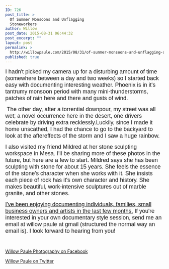 ```yaml
---
ID: 726
post_title: >
  Of Summer Monsoons and Unflagging
  Stoneworkers
author: Willow
post_date: 2015-08-31 06:44:32
post_excerpt: ""
layout: post
permalink: >
  http://willowpaule.com/2015/08/31/of-summer-monsoons-and-unflagging-stoneworkers/
published: true
---
```

<p><span style="font-size:18px;">
<zentobox height="960" preview="/img/s12/v170/p1434790059-6.jpg" width="641"><!--
{
  "type": "zf.zentobox.PhotoVideo",
  "options": {
    "autoPlay": false,
    "hoverAction": "1",
    "hideWatermark": "false",
    "isSoundtrackLooped": false,
    "duration": "5",
    "transition": "2",
    "autoStart": false,
    "needLoopImages": false,
    "isRandom": false,
    "hasTopBar": true,
    "needLinkToGallery": true,
    "linkToGalleryText": "Visit Gallery",
    "showPhotoTitles": true,
    "showGalleryTitle": true,
    "showController": true,
    "allowFullScreen": true,
    "showThumbs": false,
    "controllerStyle": "31",
    "showOpeningSlide": true,
    "showClosingSlide": true,
    "slideBgColor": "#111111",
    "slideDisplayNameColor": "#f5f5f5",
    "slideGalleryTitleColor": "#dddddd",
    "bgColor": "#555555",
    "isBackgroundTransparent": false,
    "hideBorder": false,
    "borderColor": "#555555",
    "animationStyle": 2,
    "animationColor": "#cccccc",
    "anchorPoint": 4,
    "click": {
      "action": "0",
      "newWindow": false,
      "url": ""
    }
  },
  "layout": {
    "imageSize": "-1",
    "customWidth": "800",
    "customHeight": "630",
    "browserScaling": "true",
    "themeBorder": "true",
    "alignment": "0",
    "hSpace": "25",
    "vSpace": "15",
    "borderWidth": 0,
    "sizingMode": "0",
    "fixedAlignment": "false"
  },
  "content": {
    "photoSetId": "gal306623337",
    "ownerId": 841192347,
    "photoId": "1434790059",
    "isVideo": false
  }
}
--></zentobox>
</span></p>

<p><span style="font-size:18px;"><span style="font-family: century gothic,applegothic,apple gothic,sans-serif;">I hadn&#39;t picked my camera up for a disturbing amount of time (somewhere between a day and two weeks) so I started back easy with documenting interesting weather. Phoenix is in it&#39;s tantrumy monsoon period with many mini-thunderstorms, patches of rain here and there and gusts of wind.</span></span></p>

<p><span style="font-size:18px;"><span style="font-family: century gothic,applegothic,apple gothic,sans-serif;">&nbsp;The other day, after a torrential downpour, my street was all wet; a novel occurrence here in the desert, one drivers celebrate by driving extra recklessly.Luckily, since I made it home unscathed, I had the chance to go to the backyard to look at the aftereffects of the storm and I saw a huge rainbow.</span></span></p>

<p><span style="font-size:18px;"><span style="font-family: century gothic,applegothic,apple gothic,sans-serif;">
<zentobox height="607" preview="/img/s3/v40/p1434792746-5.jpg" width="910"><!--
{
  "type": "zf.zentobox.PhotoVideo",
  "options": {
    "autoPlay": false,
    "hoverAction": "1",
    "hideWatermark": "false",
    "isSoundtrackLooped": false,
    "duration": "5",
    "transition": "2",
    "autoStart": false,
    "needLoopImages": false,
    "isRandom": false,
    "hasTopBar": true,
    "needLinkToGallery": true,
    "linkToGalleryText": "Visit Gallery",
    "showPhotoTitles": true,
    "showGalleryTitle": true,
    "showController": true,
    "allowFullScreen": true,
    "showThumbs": false,
    "controllerStyle": "31",
    "showOpeningSlide": true,
    "showClosingSlide": true,
    "slideBgColor": "#111111",
    "slideDisplayNameColor": "#f5f5f5",
    "slideGalleryTitleColor": "#dddddd",
    "bgColor": "#555555",
    "isBackgroundTransparent": false,
    "hideBorder": false,
    "borderColor": "#555555",
    "animationStyle": 2,
    "animationColor": "#cccccc",
    "anchorPoint": 4,
    "click": {
      "action": "0",
      "newWindow": false,
      "url": ""
    }
  },
  "layout": {
    "imageSize": "-1",
    "customWidth": "800",
    "customHeight": "630",
    "browserScaling": "true",
    "themeBorder": "true",
    "alignment": "0",
    "hSpace": "25",
    "vSpace": "15",
    "borderWidth": 0,
    "sizingMode": "0",
    "fixedAlignment": "false"
  },
  "content": {
    "photoSetId": "gal306623337",
    "ownerId": 841192347,
    "photoId": "1434792746",
    "isVideo": false
  }
}
--></zentobox>
I also visited my friend Mildred at her stone sculpting workspace in Mesa. I&#39;ll be sharing more of these photos in the future, but here are a few to start. Mildred says she has been sculpting with stone for about 15 years. She feels the essence of the stone&#39;s character when she works with it. She insists each piece of rock has it&#39;s own character and history. She makes beautiful, work-intensive sculptures out of marble granite, and other stones. 
<zentobox height="607" preview="/img/s8/v75/p1434791568-5.jpg" width="910"><!--
{
  "type": "zf.zentobox.PhotoVideo",
  "options": {
    "autoPlay": false,
    "hoverAction": "1",
    "hideWatermark": "false",
    "isSoundtrackLooped": false,
    "duration": "5",
    "transition": "2",
    "autoStart": false,
    "needLoopImages": false,
    "isRandom": false,
    "hasTopBar": true,
    "needLinkToGallery": true,
    "linkToGalleryText": "Visit Gallery",
    "showPhotoTitles": true,
    "showGalleryTitle": true,
    "showController": true,
    "allowFullScreen": true,
    "showThumbs": false,
    "controllerStyle": "31",
    "showOpeningSlide": true,
    "showClosingSlide": true,
    "slideBgColor": "#111111",
    "slideDisplayNameColor": "#f5f5f5",
    "slideGalleryTitleColor": "#dddddd",
    "bgColor": "#555555",
    "isBackgroundTransparent": false,
    "hideBorder": false,
    "borderColor": "#555555",
    "animationStyle": 2,
    "animationColor": "#cccccc",
    "anchorPoint": 4,
    "click": {
      "action": "0",
      "newWindow": false,
      "url": ""
    }
  },
  "layout": {
    "imageSize": "-1",
    "customWidth": "800",
    "customHeight": "630",
    "browserScaling": "true",
    "themeBorder": "true",
    "alignment": "0",
    "hSpace": "25",
    "vSpace": "15",
    "borderWidth": 0,
    "sizingMode": "0",
    "fixedAlignment": "false"
  },
  "content": {
    "photoSetId": "gal306623337",
    "ownerId": 841192347,
    "photoId": "1434791568",
    "isVideo": false
  }
}
--></zentobox>
</span></span></p>

<p><span style="font-size:18px;"><span style="font-family: century gothic,applegothic,apple gothic,sans-serif;"><a href="http://www.willowpaule.com/blog/2015/6/documentary-style-photo-sessions-in-phoenix--first-5-clients-get-a-50-discount" target="_blank">I&#39;ve been enjoying documenting individuals, families, small business owners and artists in the last few months.</a> If you&#39;re interested in your own documentary style session, send me an email at willow paule at gmail (structured the normal way an email is). I look forward to hearing from you!</span></span></p>

<p><span style="font-size:18px;"><span style="font-family: century gothic,applegothic,apple gothic,sans-serif;">
<zentobox height="960" preview="/img/s7/v153/p1434791709-6.jpg" width="641"><!--
{
  "type": "zf.zentobox.PhotoVideo",
  "options": {
    "autoPlay": false,
    "hoverAction": "1",
    "hideWatermark": "false",
    "isSoundtrackLooped": false,
    "duration": "5",
    "transition": "2",
    "autoStart": false,
    "needLoopImages": false,
    "isRandom": false,
    "hasTopBar": true,
    "needLinkToGallery": true,
    "linkToGalleryText": "Visit Gallery",
    "showPhotoTitles": true,
    "showGalleryTitle": true,
    "showController": true,
    "allowFullScreen": true,
    "showThumbs": false,
    "controllerStyle": "31",
    "showOpeningSlide": true,
    "showClosingSlide": true,
    "slideBgColor": "#111111",
    "slideDisplayNameColor": "#f5f5f5",
    "slideGalleryTitleColor": "#dddddd",
    "bgColor": "#555555",
    "isBackgroundTransparent": false,
    "hideBorder": false,
    "borderColor": "#555555",
    "animationStyle": 2,
    "animationColor": "#cccccc",
    "anchorPoint": 4,
    "click": {
      "action": "0",
      "newWindow": false,
      "url": ""
    }
  },
  "layout": {
    "imageSize": "-1",
    "customWidth": "800",
    "customHeight": "630",
    "browserScaling": "true",
    "themeBorder": "true",
    "alignment": "0",
    "hSpace": "25",
    "vSpace": "15",
    "borderWidth": 0,
    "sizingMode": "0",
    "fixedAlignment": "false"
  },
  "content": {
    "photoSetId": "gal306623337",
    "ownerId": 841192347,
    "photoId": "1434791709",
    "isVideo": false
  }
}
--></zentobox>
</span></span></p>

<p>&nbsp;</p>

<p><span style="font-size:18px;"><span style="font-family: century gothic,applegothic,apple gothic,sans-serif;">
<zentobox height="607" preview="/img/s8/v0/p1434789980-5.jpg" width="910"><!--
{
  "type": "zf.zentobox.PhotoVideo",
  "options": {
    "autoPlay": false,
    "hoverAction": "1",
    "hideWatermark": "false",
    "isSoundtrackLooped": false,
    "duration": "5",
    "transition": "2",
    "autoStart": false,
    "needLoopImages": false,
    "isRandom": false,
    "hasTopBar": true,
    "needLinkToGallery": true,
    "linkToGalleryText": "Visit Gallery",
    "showPhotoTitles": true,
    "showGalleryTitle": true,
    "showController": true,
    "allowFullScreen": true,
    "showThumbs": false,
    "controllerStyle": "31",
    "showOpeningSlide": true,
    "showClosingSlide": true,
    "slideBgColor": "#111111",
    "slideDisplayNameColor": "#f5f5f5",
    "slideGalleryTitleColor": "#dddddd",
    "bgColor": "#555555",
    "isBackgroundTransparent": false,
    "hideBorder": false,
    "borderColor": "#555555",
    "animationStyle": 2,
    "animationColor": "#cccccc",
    "anchorPoint": 4,
    "click": {
      "action": "0",
      "newWindow": false,
      "url": ""
    }
  },
  "layout": {
    "imageSize": "-1",
    "customWidth": "800",
    "customHeight": "630",
    "browserScaling": "true",
    "themeBorder": "true",
    "alignment": "0",
    "hSpace": "25",
    "vSpace": "15",
    "borderWidth": 0,
    "sizingMode": "0",
    "fixedAlignment": "false"
  },
  "content": {
    "photoSetId": "gal306623337",
    "ownerId": 841192347,
    "photoId": "1434789980",
    "isVideo": false
  }
}
--></zentobox>
</span></span><a href="https://www.facebook.com/willowpaulephotography?fref=ts">Willow Paule Photography on Facebook</a></p>

<p><a href="https://twitter.com/WillowPaule" target="_blank">Willow Paule on Twitter</a></p>